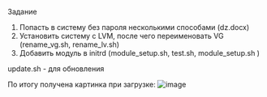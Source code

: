 Задание
1. Попасть в систему без пароля несколькими способами (dz.docx)
2. Установить систему с LVM, после чего переименовать VG (rename_vg.sh, rename_lv.sh)
3. Добавить модуль в initrd (module_setup.sh, test.sh, module_setup.sh )

update.sh - для обновления

По итогу получена картинка при загрузке:
![image](https://github.com/ddmitiypermyakov/dzpt_grub/assets/73555501/4b3fc14b-a52f-4d35-8b2a-68cea9014776)
